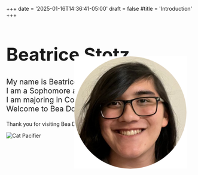 +++
date = '2025-01-16T14:36:41-05:00'
draft = false
#title = 'Introduction'
+++

<!-- <h1 style="font-size:40px; text-align: center;">Beatrice Stotz</h1> -->


<h1 style="font-size:48px; ">Beatrice Stotz</h1>
<p style="font-size:20px; ">
<!-- <img src="../files/circleHeadshot.png" alt="Bea Headshot" width="300" height="300" style="float:right;" > -->
My name is Beatrice<br>
I am a Sophomore at Columbia University<br>
I am majoring in Computer Science<br>
Welcome to Bea Dot Com!<br>
</p>
<img src="../files/circleHeadshot.png" alt="Bea Headshot" width="300" height="300" style="position: absolute; right:250px; top:200px;" >
<!-- <img src="../files/circleHeadshot.png" alt="Bea Headshot" width="300" height="300" style="transform: translate(720px, -200px);" > -->


<!-- <div style="text-align: center;">
<p>test
<em>emphasized test</em></p>
</div> -->

Thank you for visiting Bea Dot Com

![Cat Pacifier](https://media1.tenor.com/m/59UA_u0IglwAAAAd/cat-pacifier.gif)
